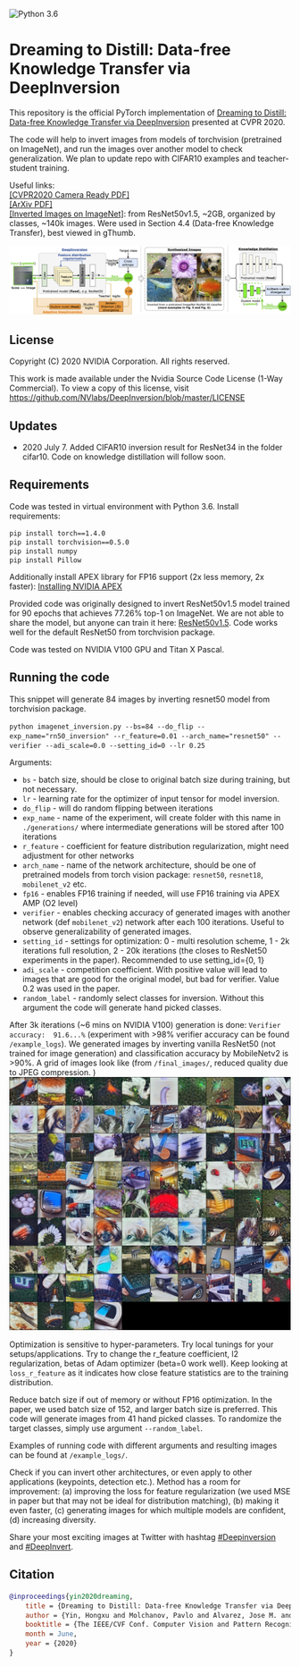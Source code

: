 ![Python 3.6](https://img.shields.io/badge/python-3.6-green.svg)
# Dreaming to Distill: Data-free Knowledge Transfer via DeepInversion

This repository is the official PyTorch implementation of [Dreaming to Distill: Data-free Knowledge Transfer via DeepInversion](https://arxiv.org/abs/1912.08795) presented at CVPR 2020.

The code will help to invert images from models of torchvision (pretrained on ImageNet), and run the images over another model to check generalization. We plan to update repo with CIFAR10 examples and teacher-student training.

Useful links: <br>
[[CVPR2020 Camera Ready PDF]](https://drive.google.com/file/d/1jg4o458y70aCqUPRklMEy6dOGlZ0qMde/view?usp=sharing) <br>
[[ArXiv PDF]](https://arxiv.org/pdf/1912.08795.pdf)<br>
[[Inverted Images on ImageNet]](https://drive.google.com/open?id=1AXCW6_E_Qtr5qyb9jygGaLub13gQo10c): from ResNet50v1.5, ~2GB, organized by classes, ~140k images. Were used in Section 4.4 (Data-free Knowledge Transfer), best viewed in gThumb.

![Teaser](example_logs/teaser.png "Teaser")

## License

Copyright (C) 2020 NVIDIA Corporation. All rights reserved.

This work is made available under the Nvidia Source Code License (1-Way Commercial). To view a copy of this license, visit https://github.com/NVlabs/DeepInversion/blob/master/LICENSE

## Updates

- 2020 July 7. Added CIFAR10 inversion result for ResNet34 in the folder cifar10. Code on knowledge distillation will follow soon.


## Requirements

Code was tested in virtual environment with Python 3.6. Install requirements:

```setup
pip install torch==1.4.0
pip install torchvision==0.5.0
pip install numpy
pip install Pillow
```

Additionally install APEX library for FP16 support (2x less memory, 2x faster): [Installing NVIDIA APEX](https://github.com/NVIDIA/apex#quick-start)

Provided code was originally designed to invert ResNet50v1.5 model trained for 90 epochs that achieves 77.26% top-1 on ImageNet. We are not able to share the model, but anyone can train it here: [ResNet50v1.5](https://github.com/NVIDIA/DeepLearningExamples/tree/master/PyTorch/Classification/ConvNets/resnet50v1.5).
Code works well for the default ResNet50 from torchvision package.

Code was tested on NVIDIA V100 GPU and Titan X Pascal.

## Running the code

This snippet will generate 84 images by inverting resnet50 model from torchvision package.

`python imagenet_inversion.py --bs=84 --do_flip --exp_name="rn50_inversion" --r_feature=0.01 --arch_name="resnet50" --verifier --adi_scale=0.0 --setting_id=0 --lr 0.25`

Arguments:

- `bs` - batch size, should be close to original batch size during training, but not necessary.
- `lr` - learning rate for the optimizer of input tensor for model inversion.
- `do_flip` - will do random flipping between iterations
- `exp_name` - name of the experiment, will create folder with this name in `./generations/` where intermediate generations will be stored after 100 iterations
- `r_feature` - coefficient for feature distribution regularization, might need adjustment for other networks
- `arch_name` - name of the network architecture, should be one of pretrained models from torch vision package: `resnet50`, `resnet18`, `mobilenet_v2` etc.
- `fp16` - enables FP16 training if needed, will use FP16 training via APEX AMP (O2 level)
- `verifier` - enables checking accuracy of generated images with another network (def `mobilenet_v2`) network after each 100 iterations.
Useful to observe generalizability of generated images.
- `setting_id` - settings for optimization: 0 - multi resolution scheme, 1 - 2k iterations full resolution, 2 - 20k iterations (the closes to ResNet50 experiments in the paper). Recommended to use setting_id={0, 1}
- `adi_scale` - competition coefficient. With positive value will lead to images that are good for the original model, but bad for verifier. Value 0.2 was used in the paper.
- `random_label` - randomly select classes for inversion. Without this argument the code will generate hand picked classes.

After 3k iterations (~6 mins on NVIDIA V100) generation is done: `Verifier accuracy:  91.6...%` (experiment with >98% verifier accuracy can be found `/example_logs`). We generated images by inverting vanilla ResNet50 (not trained for image generation) and classification accuracy by MobileNetv2 is >90%. A grid of images look like (from `/final_images/`, reduced quality due to JPEG compression. )
![Generated grid of images](example_logs/fp32_set0_rn50_first_bn_scaled.jpg "ResNet50 Inverted images")

Optimization is sensitive to hyper-parameters. Try local tunings for your setups/applications. Try to change the r_feature coefficient, l2 regularization, betas of Adam optimizer (beta=0 work well). Keep looking at `loss_r_feature` as it indicates how close feature statistics are to the training distribution.

Reduce batch size if out of memory or without FP16 optimization. In the paper, we used batch size of 152, and larger batch size is preferred. This code will generate images from 41 hand picked classes. To randomize the target classes, simply use argument `--random_label`.

Examples of running code with different arguments and resulting images can be found at `/example_logs/`.

Check if you can invert other architectures, or even apply to other applications (keypoints, detection etc.).
Method has a room for improvement:
(a) improving the loss for feature regularization (we used MSE in paper but that may not be ideal for distribution matching),
(b) making it even faster,
(c) generating images for which multiple models are confident,
(d) increasing diversity.

Share your most exciting images at Twitter with hashtag [#Deepinversion](https://twitter.com/hashtag/deepinversion?src=hash) and [#DeepInvert](https://twitter.com/hashtag/DeepInvert?src=hashtag_click).  

## Citation

```bibtex
@inproceedings{yin2020dreaming,
	title = {Dreaming to Distill: Data-free Knowledge Transfer via DeepInversion},
	author = {Yin, Hongxu and Molchanov, Pavlo and Alvarez, Jose M. and Li, Zhizhong and Mallya, Arun and Hoiem, Derek and Jha, Niraj K and Kautz, Jan},
	booktitle = {The IEEE/CVF Conf. Computer Vision and Pattern Recognition (CVPR)},
	month = June,
	year = {2020}
}
```
